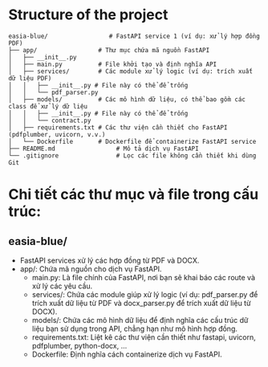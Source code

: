 # Structure of the project
```
easia-blue/                 # FastAPI service 1 (ví dụ: xử lý hợp đồng PDF)
├── app/                 # Thư mục chứa mã nguồn FastAPI
│   ├── __init__.py
│   ├── main.py          # File khởi tạo và định nghĩa API
│   ├── services/        # Các module xử lý logic (ví dụ: trích xuất dữ liệu PDF)
│   │   ├── __init__.py # File này có thể để trống
│   │   └── pdf_parser.py
│   ├── models/          # Các mô hình dữ liệu, có thể bao gồm các class để xử lý dữ liệu
│   │   ├── __init__.py # File này có thể để trống
│   │   └── contract.py
│   ├── requirements.txt # Các thư viện cần thiết cho FastAPI (pdfplumber, uvicorn, v.v.)
│   └── Dockerfile       # Dockerfile để containerize FastAPI service
├── README.md                 # Mô tả dịch vụ FastAPI
└── .gitignore                # Lọc các file không cần thiết khi dùng Git
```
# Chi tiết các thư mục và file trong cấu trúc:
## easia-blue/
- FastAPI services xử lý các hợp đồng từ PDF và DOCX.
- app/: Chứa mã nguồn cho dịch vụ FastAPI.
  - main.py: Là file chính của FastAPI, nơi bạn sẽ khai báo các route và xử lý các yêu cầu.
  - services/: Chứa các module giúp xử lý logic (ví dụ: pdf_parser.py để trích xuất dữ liệu từ PDF và docx_parser.py để trích xuất dữ liệu từ DOCX).
  - models/: Chứa các mô hình dữ liệu để định nghĩa các cấu trúc dữ liệu bạn sử dụng trong API, chẳng hạn như mô hình hợp đồng.
  - requirements.txt: Liệt kê các thư viện cần thiết như fastapi, uvicorn, pdfplumber, python-docx, ...
  - Dockerfile: Định nghĩa cách containerize dịch vụ FastAPI.
